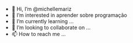 - 👋 Hi, I’m @michellemariz
- 👀 I’m interested in aprender sobre programação
- 🌱 I’m currently learning ...
- 💞️ I’m looking to collaborate on ...
- 📫 How to reach me ...

<!---
michellemariz/michellemariz is a ✨ special ✨ repository because its `README.md` (this file) appears on your GitHub profile.
You can click the Preview link to take a look at your changes.
--->
